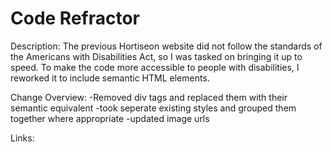 # Code Refractor

Description: The previous Hortiseon website did not follow the standards of the Americans with Disabilities Act, so I was tasked on bringing it up to speed.
    To make the code more accessible to people with disabilities, I reworked it to include semantic HTML elements.

Change Overview:
    -Removed div tags and replaced them with their semantic equivalent
    -took seperate existing styles and grouped them together where appropriate
    -updated image urls

Links:

